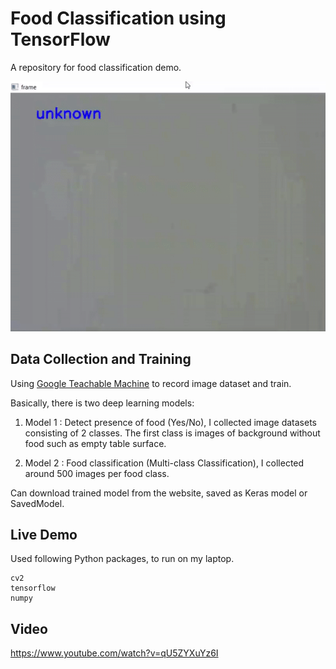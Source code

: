 # Food Classification using TensorFlow
A repository for food classification demo.
<!--Images-->
![food demo](fooddemo.gif)
## Data Collection and Training

 Using [Google Teachable Machine](https://teachablemachine.withgoogle.com/) to record image dataset and train.

Basically, there is two deep learning models:

1. Model 1 : Detect presence of food (Yes/No), I collected image datasets consisting of 2 classes. The first class is images of background without food such as empty table surface.

1. Model 2 : Food classification (Multi-class Classification), I collected around 500 images per food class.

Can download trained model from the website, saved as Keras model or SavedModel.
## Live Demo
Used following Python packages, to run on my laptop.
```
cv2
tensorflow
numpy
```

## Video

https://www.youtube.com/watch?v=qU5ZYXuYz6I